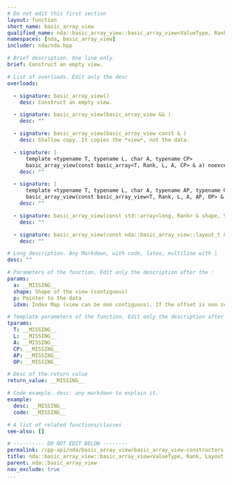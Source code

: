 ```yaml
---
# Do not edit this first section
layout: function
short_name: basic_array_view
qualified_name: nda::basic_array_view::basic_array_view<ValueType, Rank, Layout, Algebra, AccessorPolicy, OwningPolicy>
namespaces: [nda, basic_array_view]
includer: nda/nda.hpp

# Brief description. One line only.
brief: Construct an empty view.

# List of overloads. Edit only the desc
overloads:

  - signature: basic_array_view()
    desc: Construct an empty view.

  - signature: basic_array_view(basic_array_view && )
    desc: ""

  - signature: basic_array_view(basic_array_view const & )
    desc: Shallow copy. It copies the *view*, not the data.

  - signature: |
      template <typename T, typename L, char A, typename CP>
      basic_array_view(const basic_array<T, Rank, L, A, CP> & a) noexcept
    desc: ""

  - signature: |
      template <typename T, typename L, char A, typename AP, typename OP>
      basic_array_view(const basic_array_view<T, Rank, L, A, AP, OP> & a) noexcept
    desc: ""

  - signature: basic_array_view(const std::array<long, Rank> & shape, ValueType * p) noexcept
    desc: ""

  - signature: basic_array_view(const nda::basic_array_view::layout_t & idxm, ValueType * p) noexcept
    desc: ""

# Long description. Any Markdown, with code, latex, multiline with |
desc: ""

# Parameters of the function. Edit only the description after the :
params:
  a: __MISSING__
  shape: Shape of the view (contiguous)
  p: Pointer to the data
  idxm: Index Map (view can be non contiguous). If the offset is non zero, the view starts at p + idxm.offset()

# Template parameters of the function. Edit only the description after the :
tparams:
  T: __MISSING__
  L: __MISSING__
  A: __MISSING__
  CP: __MISSING__
  AP: __MISSING__
  OP: __MISSING__

# Desc of the return value
return_value: __MISSING__

# Code example. desc: any markdown to explain it.
example:
  desc: __MISSING__
  code: __MISSING__

# A list of related functions/classes
see-also: []

# ---------- DO NOT EDIT BELOW --------
permalink: /cpp-api/nda/basic_array_view/basic_array_view-constructors
title: nda::basic_array_view::basic_array_view<ValueType, Rank, Layout, Algebra, AccessorPolicy, OwningPolicy>
parent: nda::basic_array_view
nav_exclude: true
...
```


